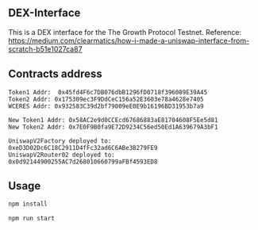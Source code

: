 ## DEX-Interface

This is a DEX interface for the The Growth Protocol Testnet.
Reference: https://medium.com/clearmatics/how-i-made-a-uniswap-interface-from-scratch-b51e1027ca87

## Contracts address
```
Token1 Addr:  0x45fd4F6c7DB076dbB1296fD0718f396089E39A45
Token2 Addr: 0x175309ec3F9DdCeC156a52E3603e78a4628e7405
WCERES Addr: 0x932583C39d2bf79009eE0E9b16196BD31953b7a9

New Token1 Addr: 0x58AC2e9d0CCEcd67686883aE81704608F5Ee5d81
New Token2 Addr: 0x7E0F9B0fa9E72D9234C56ed50Ed1A639679A3bF1

UniswapV2Factory deployed to: 0xeD3D02Dc6C18C2911D4fFc32ad6C6ABe3B279FE9
UniswapV2Router02 deployed to: 0x0d92144900255AC7d268010660799aFBf4593ED8
```



## Usage

```bash
npm install
```

```bash
npm run start
```
